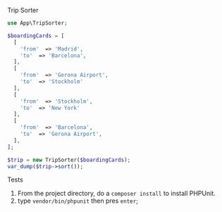 Trip Sorter

```php
use App\TripSorter;

$boardingCards = [
  [
    'from'  => 'Madrid',
    'to'  => 'Barcelona',
  ],
  [
    'from'  => 'Gerona Airport',
    'to'  => 'Stockholm'
  ],
  [
    'from'  => 'Stockholm',
    'to'  => 'New York'
  ],
  [
    'from'  => 'Barcelona',
    'to'  => 'Gerona Airport',
  ],
];

$trip = new TripSorter($boardingCards);
var_dump($trip->sort());

```

Tests

1. From the project directory, do a `composer install` to install PHPUnit.
2. type `vendor/bin/phpunit` then pres `enter`;
